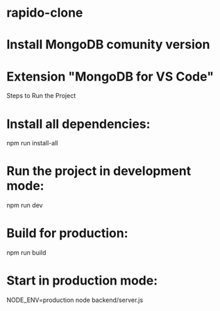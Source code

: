 # rapido-clone

# Install MongoDB comunity version
# Extension "MongoDB for VS Code"

Steps to Run the Project

# Install all dependencies:
npm run install-all

# Run the project in development mode:
npm run dev

# Build for production:
npm run build

# Start in production mode:
NODE_ENV=production node backend/server.js